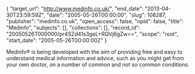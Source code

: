 {
  "target_url": "http://www.medinfo.co.uk/", 
  "end_date": "2013-04-30T23:59:59Z", 
  "date": "2005-05-26T00:00:00", 
  "slug": 108287, 
  "publisher": "medinfo.co.uk", 
  "open_access": false, 
  "npld": false, 
  "title": "Medinfo", 
  "subjects": [], 
  "collections": [], 
  "record_id": "20050526T000000/pr4SZd41s3geL+RQVj6gZw==", 
  "scope": "root", 
  "start_date": "2005-05-26T00:00:00Z"
}

Medinfo® is being developed with the aim of providing free and easy to understand medical information and advice, such as you might get from your own doctor, on a number of common and not so common conditions.
